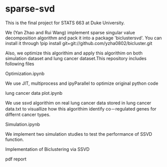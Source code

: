 # sparse-svd

This is the final project for STATS 663 at Duke University.

We (Yan Zhao and Rui Wang) implement sparse singular value decomposition algorithm and pack it into a package 'biclustersvd'. You can install it through !pip install git+git://github.com/yzha0802/bicluster.git 

Also, we optimize this algorithim and apply this algorithim on both simulation dataset and lung cancer dataset.This repository includes following files 

Optimization.ipynb 

We use JIT, multiprocess and ipyParallel to optimize original python code

lung cancer data plot.ipynb

We use ssvd algorithim on real lung cancer data stored in lung cancer data.txt to visuallize how this algorithim identify co－regulated genes for differnt cancer types.

Simulation.ipynb

We implement two simulation studies to test the performance of SSVD function.

Implementation of Biclustering via SSVD

pdf report
